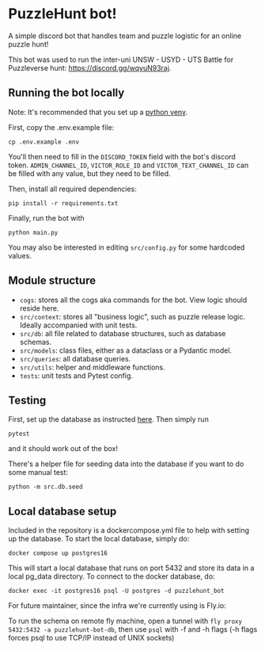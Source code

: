 # PuzzleHunt bot!

A simple discord bot that handles team and puzzle logistic for an online puzzle hunt!

This bot was used to run the inter-uni UNSW - USYD - UTS Battle for Puzzleverse hunt: https://discord.gg/wqyuN93raj.

## Running the bot locally

Note: It's recommended that you set up a [python venv](https://docs.python.org/3/library/venv.html).

First, copy the .env.example file:

    cp .env.example .env

You'll then need to fill in the `DISCORD_TOKEN` field with the bot's discord token. `ADMIN_CHANNEL_ID`, `VICTOR_ROLE_ID` and `VICTOR_TEXT_CHANNEL_ID` can be filled with any value, but they need to be filled.

Then, install all required dependencies:

    pip install -r requirements.txt

Finally, run the bot with

    python main.py

You may also be interested in editing `src/config.py` for some hardcoded values.

## Module structure

- `cogs`: stores all the cogs aka commands for the bot. View logic should reside here.
- `src/context`: stores all "business logic", such as puzzle release logic. Ideally accompanied with unit tests.
- `src/db`: all file related to database structures, such as database schemas.
- `src/models`: class files, either as a dataclass or a Pydantic model.
- `src/queries`: all database queries.
- `src/utils`: helper and middleware functions.
- `tests`: unit tests and Pytest config.

## Testing

First, set up the database as instructed [here](#local-database-setup). Then simply run

    pytest

and it should work out of the box!

There's a helper file for seeding data into the database if you want to do some manual test:

    python -m src.db.seed

## Local database setup

Included in the repository is a dockercompose.yml file to help with setting up the database.
To start the local database, simply do:

    docker compose up postgres16

This will start a local database that runs on port 5432 and store its data in a local pg_data directory.
To connect to the docker database, do:

    docker exec -it postgres16 psql -U postgres -d puzzlehunt_bot

For future maintainer, since the infra we're currently using is Fly.io:

To run the schema on remote fly machine, open a tunnel with `fly proxy 5432:5432 -a puzzlehunt-bot-db`, then use `psql` with -f and -h flags (-h flags forces psql to use TCP/IP instead of UNIX sockets)
